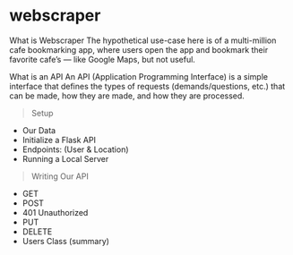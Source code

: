 # webscraper

What is Webscraper
The hypothetical use-case here is of a multi-million cafe bookmarking app, where users open the app and bookmark their favorite cafe’s — like Google Maps, but not useful.

What is an API
An API (Application Programming Interface) is a simple interface that defines the types of requests (demands/questions, etc.) that can be made, how they are made, and how they are processed.

> Setup
  - Our Data
  - Initialize a Flask API
  - Endpoints: (User & Location)
  - Running a Local Server 
> Writing Our API
  - GET
  - POST
  - 401 Unauthorized
  - PUT
  - DELETE
  - Users Class (summary)
  
> 


